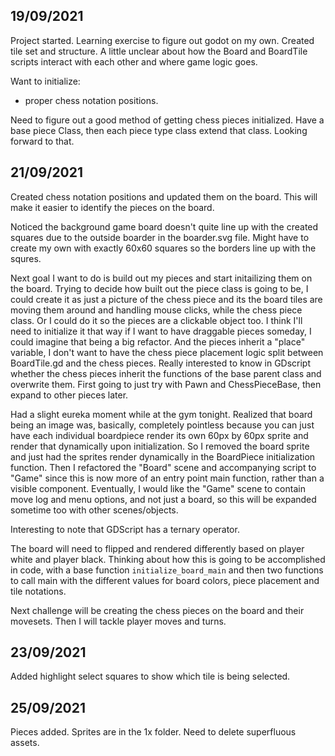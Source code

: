 ## 19/09/2021

Project started. Learning exercise to figure out godot on my own. Created tile set and structure. A little unclear about how the Board and BoardTile scripts interact with each other and where game logic goes.

Want to initialize:
- proper chess notation positions.

Need to figure out a good method of getting chess pieces initialized. Have a base piece Class, then each piece type class extend that class. Looking forward to that.

## 21/09/2021

Created chess notation positions and updated them on the board. This will make it easier to identify the pieces on the board.

Noticed the background game board doesn't quite line up with the created squares due to the outside boarder in the boarder.svg file. Might have to create my own with exactly 60x60 squares so the borders line up with the squres.

Next goal I want to do is build out my pieces and start initailizing them on the board. Trying to decide how built out the piece class is going to be, I could create it as just a picture of the chess piece and its the board tiles are moving them around and handling mouse clicks, while the chess piece class. Or I could do it so the pieces are a clickable object too. I think I'll need to initialize it that way if I want to have draggable pieces someday, I could imagine that being a big refactor. And the pieces inherit a "place" variable, I don't want to have the chess piece placement logic split between BoardTile.gd and the chess pieces. Really interested to know in GDscript whether the chess pieces inherit the functions of the base parent class and overwrite them. First going to just try with Pawn and ChessPieceBase, then expand to other pieces later.

Had a slight eureka moment while at the gym tonight. Realized that board being an image was, basically, completely pointless because you can just have each individual boardpiece render its own 60px by 60px sprite and render that dynamically upon initialization. So I removed the board sprite and just had the sprites render dynamically in the BoardPiece initialization function. Then I refactored the "Board" scene and accompanying script to "Game" since this is now more of an entry point main function, rather than a visible component. Eventually, I would like the "Game" scene to contain move log and menu options, and not just a board, so this will be expanded sometime too with other scenes/objects.

Interesting to note that GDScript has a ternary operator.

The board will need to flipped and rendered differently based on player white and player black. Thinking about how this is going to be accomplished in code, with a base function ```initialize_board_main``` and then two functions to call main with the different values for board colors, piece placement and tile notations.

Next challenge will be creating the chess pieces on the board and their movesets. Then I will tackle player moves and turns.

## 23/09/2021

Added highlight select squares to show which tile is being selected.

## 25/09/2021

Pieces added. Sprites are in the 1x folder. Need to delete superfluous assets.